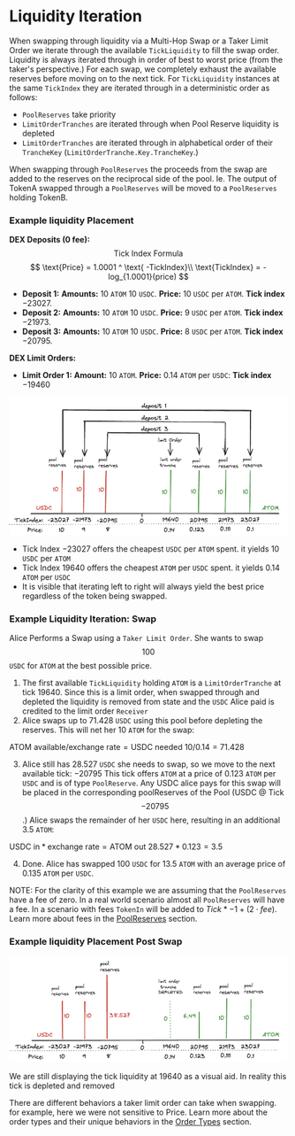 # Liquidity Iteration

When swapping through liquidity via a Multi-Hop Swap or a Taker Limit Order we iterate through the available `TickLiquidity` to fill the swap order. Liquidity is always iterated through in order of best to worst price (from the taker's perspective.) For each swap, we completely exhaust the available reserves before moving on to the next tick. For `TickLiquidity` instances at the same `TickIndex` they are iterated through in a deterministic order as follows:
- `PoolReserves` take priority
- `LimitOrderTranches` are iterated through when Pool Reserve liquidity is depleted
- `LimitOrderTranches` are iterated through in alphabetical order of their `TrancheKey` (`LimitOrderTranche.Key.TrancheKey`.)

When swapping through `PoolReserves` the proceeds from the swap are added to the reserves on the reciprocal side of the pool. Ie. The output of TokenA swapped through a `PoolReserves` will be moved to a `PoolReserves` holding TokenB.

### Example liquidity Placement

**DEX Deposits (0 fee):**
$$
\text{Tick Index Formula}
$$
$$
\text{Price} = 1.0001 ^ \text{ -TickIndex}\\
\text{TickIndex} = -log_{1.0001}(price)
$$
* **Deposit 1:**
    **Amounts:** 10 `ATOM` 10 `USDC`. **Price:** 10 `USDC` per `ATOM`. **Tick index** $-23027$.
* **Deposit 2:**
    **Amounts:** 10 `ATOM` 10 `USDC`. **Price:** 9 `USDC` per `ATOM`. **Tick index** $-21973$.
* **Deposit 3:**
    **Amounts:** 10 `ATOM` 10 `USDC`. **Price:** 8 `USDC` per `ATOM`. **Tick index** $-20795$.

**DEX Limit Orders:**
* **Limit Order 1:**
 **Amount:** 10 `ATOM`. **Price:** $0.14$ `ATOM` per `USDC`: **Tick index** $-19460$

![Example liquidity iteration ](/img/duality-dex-deposit-1.png)

- Tick Index $-23027$ offers the cheapest `USDC` per `ATOM` spent. it yields $10$ `USDC` per `ATOM`
- Tick Index  $19640$ offers the cheapest `ATOM` per `USDC` spent. it yields $0.14$ `ATOM` per `USDC`
- It is visible that iterating left to right will always yield the best price regardless of the token being swapped.

### Example Liquidity Iteration: Swap

Alice Performs a Swap using a `Taker Limit Order`. She wants to swap $$100$$ `USDC` for `ATOM` at the best possible price.

1. The first available `TickLiquidity` holding `ATOM` is a `LimitOrderTranche` at tick $19640$. Since this is a limit order, when swapped through and depleted the liquidity is removed from state and the `USDC` Alice paid is credited to the limit order `Receiver`
2. Alice swaps up to $71.428$ `USDC` using this pool before depleting the reserves. This will net her $10$ `ATOM` for the swap:

 $\text{ATOM available} / \text{exchange rate} = \text{USDC needed}$
 $10 / 0.14 = 71.428$


3. Alice still has $28.527$ `USDC` she needs to swap, so we move to the next available tick: $-20795$
This tick offers `ATOM` at a price of $0.123$ `ATOM` per `USDC` and is of type `PoolReserve`. Any USDC alice pays for this swap will be placed in the corresponding poolReserves of the Pool (USDC @ Tick $$-20795$$ .) Alice swaps the remainder of her `USDC` here, resulting in an additional $3.5$ `ATOM`:

 $\text{USDC in} * \text{exchange rate} = \text{ATOM out}$
 $28.527 * 0.123 = 3.5$

4. Done. Alice has swapped $100$ `USDC` for $13.5$ `ATOM` with an average price of $0.135$ `ATOM` per `USDC`.

NOTE: For the clarity of this example we are assuming that the `PoolReserves` have a fee of zero. In a real world scenario almost all `PoolReserves` will have a fee. In a scenario with fees `TokenIn` will be added to $Tick * -1 + (2\cdot fee$). Learn more about fees in the [PoolReserves](tick-liquidity#pool-reserves) section.


### Example liquidity Placement Post Swap

![Example liquidity iteration ](/img/duality-dex-swap-1.png)

We are still displaying the tick liquidity at $19640$ as a visual aid. In reality this tick is depleted and removed

There are different behaviors a taker limit order can take when swapping. for example, here we were not sensitive to Price.
Learn more about the order types and their unique behaviors in the [Order Types](../../messages#order-types) section.
